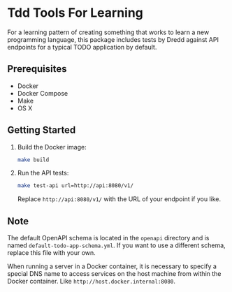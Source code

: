 # Tdd Tools For Learning

For a learning pattern of creating something that works to learn a new programming language, this package includes tests by Dredd against API endpoints for a typical TODO application by default.

## Prerequisites

- Docker
- Docker Compose
- Make
- OS X

## Getting Started

1. Build the Docker image:

    ```bash
    make build
    ```

2. Run the API tests:

    ```bash
    make test-api url=http://api:8080/v1/
    ```

    Replace `http://api:8080/v1/` with the URL of your endpoint if you like.
   
## Note

The default OpenAPI schema is located in the `openapi` directory and is named `default-todo-app-schema.yml`. If you want to use a different schema, replace this file with your own.

When running a server in a Docker container, it is necessary to specify a special DNS name to access services on the host machine from within the Docker container. Like `http://host.docker.internal:8080`.
